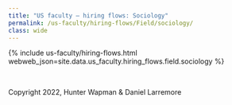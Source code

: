 ```yaml
---
title: "US faculty — hiring flows: Sociology"
permalink: /us-faculty/hiring-flows/Field/sociology/
class: wide
---
```


{% include us-faculty/hiring-flows.html webweb_json=site.data.us_faculty.hiring_flows.field.sociology %}

<br>

Copyright 2022, Hunter Wapman & Daniel Larremore